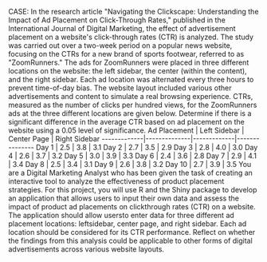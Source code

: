 CASE:
In the research article "Navigating the Clickscape: Understanding the Impact of Ad Placement on Click-Through
Rates," published in the International Journal of Digital Marketing, the effect of advertisement placement on a
website's click-through rates (CTR) is analyzed. The study was carried out over a two-week period on a popular news
website, focusing on the CTRs for a new brand of sports footwear, referred to as "ZoomRunners." The ads for
ZoomRunners were placed in three different locations on the website: the left sidebar, the center (within the
content), and the right sidebar. Each ad location was alternated every three hours to prevent time-of-day bias. The
website layout included various other advertisements and content to simulate a real browsing experience. CTRs,
measured as the number of clicks per hundred views, for the ZoomRunners ads at the three different locations are
given below. Determine if there is a significant difference in the average CTR based on ad placement on the website
using a 0.05 level of significance.
Ad Placement | Left Sidebar | Center Page | Right Sidebar
-------------|--------------|-------------|---------------
Day 1 | 2.5 | 3.8 | 3.1
Day 2 | 2.7 | 3.5 | 2.9
Day 3 | 2.8 | 4.0 | 3.0
Day 4 | 2.6 | 3.7 | 3.2
Day 5 | 3.0 | 3.9 | 3.3
Day 6 | 2.4 | 3.6 | 2.8
Day 7 | 2.9 | 4.1 | 3.4
Day 8 | 2.5 | 3.4 | 3.1
Day 9 | 2.6 | 3.8 | 3.2
Day 10 | 2.7 | 3.9 | 3.5
You are a Digital Marketing Analyst who has been given the task of creating an interactive tool to analyze the
effectiveness of product placement strategies. For this project, you will use R and the Shiny package to develop an
application that allows users to input their own data and assess the impact of product ad placements on clickthrough rates (CTR) on a website.
The application should allow usersto enter data for three different ad placement locations: leftsidebar, center page,
and right sidebar. Each ad location should be considered for its CTR performance. Reflect on whether the findings
from this analysis could be applicable to other forms of digital advertisements across various website layouts.

